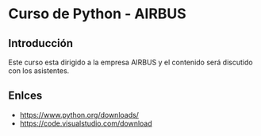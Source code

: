 # Curso de Python - AIRBUS

## Introducción

Este curso esta dirigido a la empresa AIRBUS y el contenido será discutido con los asistentes.

## Enlces

* https://www.python.org/downloads/
* https://code.visualstudio.com/download
